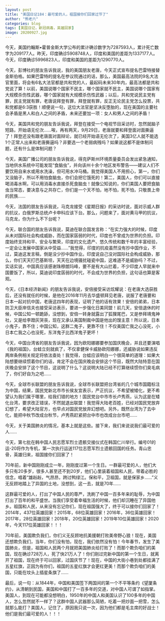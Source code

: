 ```yaml
---
layout: post
title: "美国日记184：最可爱的人，祖国接你们回家过节了"
author: "熊老六"
categories: blog
tags: [美国日记，新冠病毒，英雄回家]
image: 20200927.jpg
---
```

​​​​今天，美国约翰斯•霍普金斯大学公布的累计确诊数字为7287593人，累计死亡数字为209177人。昨天，印度确诊5908748人，印度和美国的差距为1337177人。今天，印度确诊5996823人，印度和美国的差距为1290770人。

今天，彭博社的朋友告诉我说，我的美国朋友老唐，今天正式宣布提名巴雷特接替金斯伯格。如果巴雷特的提名在参议院通过的话，那么，美国最高法院的9名大法官里面，将会有6名大法官都是共和党的人，最起码未来30年内，最高法都是共和党说了算！以前，美国说哪个国家不民主，哪个国家就不民主，美国说哪个国家有大规模杀伤性武器，哪个国家就有大规模杀伤性武器；以后，共和党说民主党有罪，民主党就有罪，老唐说拜登有罪，拜登就有罪，反正无论民主党怎么投票，共和党都是6:3获胜！顺便说一句，这位大法官是坚决反堕胎的，现在美国的主要社会矛盾是黑人和白人之间的矛盾，未来还要加一项：女人和男人之间的矛盾！

今天，美国共和党的朋友告诉我说，拜登在接受一个电视节目采访时，忽然就脑子短路，开始语无伦次……唉，再有两天，9月29日，老唐就要和拜登面对面撕逼了！拜登还没有跟老唐面对面辩论，就已经开始语无伦次了，美国3亿人就不能选1个正常人出来和老唐撕逼吗？非要选一个老弱病残吗？如果说这都不是体制问题，还有什么是体制问题？

今天，美国广播公司的朋友告诉我说，得克萨斯州环境质量委员会发出紧急通知，当地供水系统中可能发现“食脑虫”，并向该州十余个地区发布警告——建议人们不要饮用自来水或用水洗澡，但可用水冲马桶。我觉得美国人不用担心，第一，你们又没脑子，所以不用怕食脑虫，你们会把它饿死的！第二，美国人，你们可以直接喝消毒水啊，可以用消毒水直接杀死食脑虫！就像公知说的，你们美国人要把食脑虫当常态，要决意与之共存亡，你们是一个天不怕，地不怕，死不怕，只敬畏上帝的民族……

今天，法国的朋友告诉我说，马克龙接受《星期日报》的采访时说，面对示威人群的抗议，白俄罗斯总统卢卡申科应该下台。那么，问题来了，面对黄马甲的抗议，马克龙，你为什么不下台呢？

今天，联合国的朋友告诉我说，莫迪在联合国发言称：“在实力强大的时候，印度从未对国际社会构成威胁，而在国家孱弱的时代，印度也不曾成为世界的负担。印度始终支持和平、安全与繁荣，印度的文化遗产、悠久传统和数千年的丰富经验，一定会让发展中国家从中受益……”我觉得，印度的抗疫虽然没有抄中国作业，不过，莫迪这发言稿，倒是没少抄中国作业。印度说自己没对国际社会构成威胁，那么，你们天天打巴基斯坦，天天在边境骚扰碰瓷中国，这难道不是威胁吗？不过，实话实说，中国真应该感谢珠穆朗玛峰，要不是有大山拦着，不少印度人早就来中国要饭了，所以，莫迪说印度孱弱的时代，不会成为世界的负担，这句话也算是客观。

今天，《日本经济新闻》的朋友告诉我说，安倍接受采访炫耀说：在老唐大选获胜后，还没有就任的时候，是他在2016年11月去华盛顿拜见老唐，说服了老唐要和日本一起对抗中国，老唐这四年的表现，证明了他的话有效果！安倍的弟弟，日本防卫大臣岸信夫也接受采访表示，要进一步强化日美同盟！前几天，安倍退休的时候，中国公知一顿跪舔，没想到，安倍一转身就露出了狐狸尾巴，又是参拜靖鬼神社，又是给李蹬灰哭丧，现在又承认美国制裁中国是他出的馊主意！所以说，日本小鬼子，靠不住；中国公知，这群二鬼子，更靠不住！不仅美国亡我之心没死，小日本亡我之心也没死，东洋鬼子比西洋鬼子更坏！

今天，中国台湾省的朋友告诉我说，因为欧阳娜娜要参加国庆晚会，并且还要演唱《我的祖国》，台蛙立刻就疯了，不仅拿健保卡威胁欧阳娜娜，还威胁说如果违反两岸条例相关规定将依法查处！我觉得，台蛙应该明白一个很简单的道理：如果大陆想要继续惯着你们的话，肯定不会在国庆晚会安排这个节目，既然大陆特意在国庆晚会安排了这个节目，这说明了什么？这说明大陆已经不打算继续惯你们臭毛病了，你们好自为之吧……

今天，全球市长联盟的朋友告诉我说，全球市长联盟把台湾省的几个城市国籍标注为中国，结果，国民党新北市市长侯友宜表示，严正抗议，不希望被矮化，更不希望认为我们属于哪里，给我们错的地方！国民党台中市市长卢秀燕，认为这是在矮化台湾，要求改正错误，不然就退出联盟！我觉得大陆老百姓，已经对国民党放弃幻想了，希望大陆官方，也早点对国民党放弃幻想吧。另外，既然台湾为了去中化，能把中秋节改成台秋节，卢秀燕赶紧把台中市也改成台台市吧……

今天，关于美国肺炎的情况，基本上就是这些。接下来，我们来说说我们最可爱的人……

今天，第七批在韩中国人民志愿军烈士遗骸交接仪式在韩国仁川举行。编号01的运-20将作为专机，第一次执行运送117位志愿军烈士遗骸回国的任务。青山忠骨，英雄归来，祖国接你们回家了！

70年前，新中国刚刚成立一年，刚刚度过第一个生日。一群最可爱的人，他们大多只有20多岁，很多人甚至还不到20岁，他们心里装着祖国和人民，带着必胜的信念，唱着“雄赳赳，气昂昂，跨过鸭绿江。保和平，卫祖国，就是保家乡……”义无反顾地踏上了异国的土地，没想到，这一去，就是70年……

这群最可爱的人，打出了中国人民的尊严，洗刷了中国一百多年来的耻辱，为中国打出了百年的和平盛世。当我们享受着幸福生活的时候，他们却沉睡在了异国他乡。祖国和人民，从来没有忘记你们，现在祖国强大了，终于可以接你们回家了！2014年，437位英雄回家！2015年，68位英雄回家！2016年，36位英雄回家！2017年，28位英雄回家！2018年，20位英雄回家！2019年10位英雄回家！2020年，今天117位英雄回家！！！

70年前，美国欺负我们，你们义无反顾地抗美援朝打败美帝野心狼！现在，美国还想欺负我们，当年，你们没有怕，现在，我们依然没有怕！今年春节，发生了美国肺炎，但是，祖国和人民两个月就把美国肺炎给打败了！而那个欺负咱们的美国，现在确诊728万人，死了快21万人了！你们刚过完新中国的第一个生日，就离开了祖国，现在终于可以回家，过国庆节了！现在，中国的大街小巷到处都挂满了五星红旗，正因为有你们，祖国的五星红旗才会更红更美！而那个欺负咱们的美国，只能在坟头上插星条旗了……

最后，说一句：从1844年，中国和美国签下两国间的第一个不平等条约《望厦条约》，从清朝到民国，美国和中国打了一百多年的交道，对中国人可谓了如指掌。美国人，到现在可能都没想明白，1950年的中国人和美国认识了100多年的中国人，怎么忽然就不一样了？这群中国人武器那么简陋，吃着一把炒面一把雪，怎么就那么能打？美国人，记住了，原因我只说一次，因为他们都是毛主席的好战士！他们是我们最可爱的人！！！​​​​